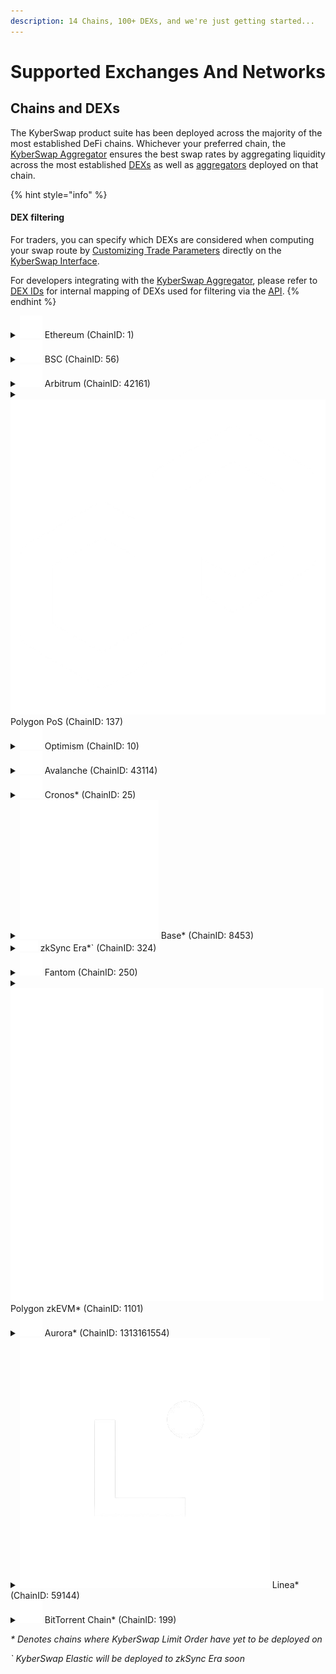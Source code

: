 ```yaml
---
description: 14 Chains, 100+ DEXs, and we're just getting started...
---
```


# Supported Exchanges And Networks

## Chains and DEXs

The KyberSwap product suite has been deployed across the majority of the most established DeFi chains. Whichever your preferred chain, the [KyberSwap Aggregator](../kyberswap-solutions/kyberswap-aggregator/) ensures the best swap rates by aggregating liquidity across the most established [DEXs](foundational-topics/decentralized-finance/decentralised-exchange-dex.md) as well as [aggregators](foundational-topics/decentralized-finance/dex-aggregator.md) deployed on that chain.

{% hint style="info" %}
#### DEX filtering

For traders, you can specify which DEXs are considered when computing your swap route by [Customizing Trade Parameters](broken-reference) directly on the [KyberSwap Interface](../kyberswap-solutions/kyberswap-interface/).

For developers integrating with the [KyberSwap Aggregator](../kyberswap-solutions/kyberswap-aggregator/), please refer to [DEX IDs](../kyberswap-solutions/kyberswap-aggregator/dex-ids.md) for internal mapping of DEXs used for filtering via the [API](../kyberswap-solutions/kyberswap-aggregator/aggregator-api-specification/).
{% endhint %}

<details>

<summary><img src="../.gitbook/assets/Ethereum_Chain_Negative (1).png" alt="" data-size="line">   Ethereum (ChainID: 1)</summary>

Decentralized Exchanges:

* [KyberSwap](https://kyberswap.com/)
* [Balancer Weighted](https://app.balancer.fi/#/)
* [Balancer Composable](https://app.balancer.fi/#/)&#x20;
* [Curve (3pool, aave, saave, hbtc, ren, sbtc, eurs, link)](https://curve.fi/#/ethereum/swap)
* [DefiSwap](https://defiswap.io/en/swap)
* [DODO (v2)](https://app.dodoex.io/)
* [Fraxswap](https://app.frax.finance/swap/main)
* [Lido stETH](https://stake.lido.fi/)
* [Lido wstETH](https://stake.lido.fi/)
* [Maker PSM](https://mips.makerdao.com/mips/details/MIP29)
* [Maverick](https://app.mav.xyz/)
* [PancakeSwap V2](https://pancakeswap.finance/swap)
* [PancakeSwap V3](https://pancakeswap.finance/swap)
* [Saddle](https://saddle.exchange/#/)
* [ShibaSwap](https://shibaswap.com/#/)
* [SushiSwap](https://www.sushi.com/swap)
* [SushiSwap V3](https://www.sushi.com/swap)
* [Synapse](https://synapseprotocol.com/)
* [Uniswap (v2)](https://app.uniswap.org/#/swap)
* [Uniswap (v3)](https://app.uniswap.org/#/swap)
* [Verse](https://verse.bitcoin.com/)

Aggregators:

* [KyberSwap](https://kyberswap.com/swap)
* [0x](https://0x.org/docs/0x-swap-api/introduction)
* [1inch](https://app.1inch.io/)
* [Paraswap](https://app.paraswap.io/)

</details>

<details>

<summary><img src="../.gitbook/assets/BSC_Chain_Negative.png" alt="" data-size="line">   BSC (ChainID: 56)</summary>

Decentralized Exchanges:

* [KyberSwap](https://kyberswap.com/)
* [ApeSwap](https://apeswap.finance/)
* [Biswap](https://biswap.org/)
* [Curve ](https://curve.fi/)
* [DODO (v2)](https://app.dodoex.io/)
* [Ellipsis ](https://ellipsis.finance/)
* [Firebird ](https://app.firebird.finance/swap)
* [Fraxswap](https://app.frax.finance/swap/main)
* [JetSwap ](https://jetswap.finance/)
* [Maverick](https://app.mav.xyz/)
* [MDEX ](https://mdex.com/#/)
* [Nerve](https://nerve.fi/)&#x20;
* [OneSwap ](https://www.oneswap.net/)
* [PancakeSwap V2](https://pancakeswap.finance/)
* [PancakeSwap V3](https://pancakeswap.finance/swap)
* [PancakeSwap (legacy) ](https://pancakeswap.finance/)
* PantherSwap (!)
* [SushiSwap](https://www.sushi.com/swap)
* [SushiSwap V3](https://www.sushi.com/swap)
* [Synapse](https://synapseprotocol.com/)
* [Thena](https://www.thena.fi/swap)
* Wault (!)

Aggregators:

* [KyberSwap](https://kyberswap.com/swap)
* [0x](https://0x.org/docs/0x-swap-api/introduction)
* [1inch](https://app.1inch.io/)
* [Paraswap](https://app.paraswap.io/)

</details>

<details>

<summary><img src="../.gitbook/assets/Arbitrum_Chain_Negative.png" alt="" data-size="line">   Arbitrum (ChainID: 42161)</summary>

Decentralized Exchanges:

* [KyberSwap](https://kyberswap.com/)
* [Balancer Weighted](https://app.balancer.fi/#/)
* [Camelot](https://app.camelot.exchange/)
* [Chronos](https://app.chronos.exchange/)
* [Chronos (v3)](https://app.chronos.exchange/?\_ga=2.47683175.1996768785.1691101109-2022647424.1691101109&\_gl=1\*126av9l\*\_ga\*MjAyMjY0NzQyNC4xNjkxMTAxMTA5\*\_ga\_ZZMYQC3ZN0\*MTY5MTEwMTEwOS4xLjEuMTY5MTEwMTExNi4wLjAuMA..\*\_ga\_12W2RDY62R\*MTY5MTEwMTEwOS4xLjEuMTY5MTEwMTExNi4wLjAuMA..)
* [Curve ](https://curve.fi/)
* [DODO (v2)](https://app.dodoex.io/)
* [Fraxswap](https://app.frax.finance/swap/main)
* [GMX ](https://app.gmx.io/#/trade)
* [PancakeSwap V3](https://pancakeswap.finance/swap)
* [Ramses](https://app.ramses.exchange/)
* [Ramses CL](https://app.ramses.exchange/swap)
* [Saddle ](https://saddle.exchange/#/)
* [SushiSwap](https://www.sushi.com/swap)
* [SushiSwap V3](https://www.sushi.com/swap)
* [Swapr ](https://swapr.eth.link/#/swap?chainId=1)
* [Synapse ](https://synapseprotocol.com/)
* [Uniswap (v3)](https://app.uniswap.org/#/swap)

Aggregators:

* [KyberSwap](https://kyberswap.com/swap)
* [0x](https://0x.org/docs/0x-swap-api/introduction)
* [1inch](https://app.1inch.io/)
* [Paraswap](https://app.paraswap.io/)

</details>

<details>

<summary><img src="../.gitbook/assets/Polygon_Chain_Negative.png" alt="" data-size="line">   Polygon PoS (ChainID: 137)</summary>

Decentralized Exchanges:

* [KyberSwap](https://kyberswap.com/)
* [ApeSwap](https://apeswap.finance/)
* [Balancer Weighted](https://app.balancer.fi/#/)
* [Balancer Composable](https://app.balancer.fi/#/)&#x20;
* [ComethSwap ](https://swap.cometh.io/#/swap)
* [Curve ](https://curve.fi/)
* [DFYN ](https://exchange.dfyn.network/#/swap)
* [DinoSwap ](https://dinoswap.exchange/)
* [DODO (v2)](https://app.dodoex.io/)
* [Dystopia ](https://www.dystopia.exchange/)
* [Firebird ](https://app.firebird.finance/swap)
* [Fraxswap](https://app.frax.finance/swap/main)
* [Gravity](https://gravityfinance.io/dashboard)&#x20;
* [Iron-stable](https://app.iron.finance/) (!)
* [JetSwap ](https://jetswap.finance/)
* [MadMex](https://madmex.io/#/trade)
* [MMF](https://mm.finance/swap)[ ](https://madmex.io/#/trade)
* [MetaVault ](https://app.metavault.trade/#/trade)
* [OneSwap ](https://www.oneswap.net/)
* [Pearl](https://www.pearl.exchange/swap)
* [Pearl V2](https://www.pearl.exchange/swap)
* [Polycat ](https://polycat.finance/)
* [PolyDex](https://www.polydex.fi/)&#x20;
* [QuickSwap](https://quickswap.exchange/#/)
* [Retro](https://retro.finance/swap)
* [Retro (v3)](https://retro.finance/swap)
* [SushiSwap](https://www.sushi.com/swap)
* [SushiSwap V3](https://www.sushi.com/swap)
* [Synapse ](https://synapseprotocol.com/)
* [Uniswap V3 ](https://app.uniswap.org/#/swap)
* Wault (!)

Aggregators:

* [KyberSwap](https://kyberswap.com/swap)
* [0x](https://0x.org/docs/0x-swap-api/introduction)
* [1inch](https://app.1inch.io/)
* [Paraswap](https://app.paraswap.io/)

</details>

<details>

<summary><img src="../.gitbook/assets/Optimism_Chain_Negative.png" alt="" data-size="line">   Optimism (ChainID: 10)</summary>

Decentralized Exchanges:

* [KyberSwap](https://kyberswap.com/)
* [Beethoven X ](https://beets.fi/)
* [Curve ](https://curve.fi/)
* [Fraxswap](https://app.frax.finance/swap/main)
* [Synapse ](https://synapseprotocol.com/)
* [Synthetix ](https://staking.synthetix.io/)
* [SushiSwap V3](https://www.sushi.com/swap)
* [Uniswap (v3)](https://app.uniswap.org/#/swap)
* [Velodrome ](https://app.velodrome.finance/swap)
* [Velodrome V2](https://velodrome.finance/)
* [ZipSwap](https://ipfs.zipswap.fi/#/swap)

Aggregators:

* [KyberSwap](https://kyberswap.com/swap)
* [0x](https://0x.org/docs/0x-swap-api/introduction)
* [1inch](https://app.1inch.io/)
* [Paraswap](https://app.paraswap.io/)

</details>

<details>

<summary><img src="../.gitbook/assets/Avalanche_Chain_Negative.png" alt="" data-size="line">   Avalanche (ChainID: 43114)</summary>

Decentralized Exchanges:

* [KyberSwap](https://kyberswap.com/)
* Axial (!)
* [Balancer Weighted](https://app.balancer.fi/#/)
* [Balancer Composable](https://app.balancer.fi/#/)&#x20;
* [Curve ](https://curve.fi/)
* [DODO (v2)](https://app.dodoex.io/)
* [Fraxswap](https://app.frax.finance/swap/main)
* [GMX ](https://app.gmx.io/#/trade)
* [Iron-stable](https://app.iron.finance/) (!)
* [Lydia ](https://www.lydia.finance/)
* [Pangolin ](https://app.pangolin.exchange/#/dashboard)
* [Platypus ](https://app.platypus.finance/swap)
* [SushiSwap](https://www.sushi.com/swap)
* [SushiSwap V3](https://www.sushi.com/swap)
* [Synapse ](https://synapseprotocol.com/)
* [TraderJoe ](https://traderjoexyz.com/avalanche)
* [YetiSwap](https://exchange.yetiswap.app/#/swap)

Aggregators:

* [KyberSwap](https://kyberswap.com/swap)
* [0x](https://0x.org/docs/0x-swap-api/introduction)
* [1inch](https://app.1inch.io/)
* [Paraswap](https://app.paraswap.io/)

</details>

<details>

<summary><img src="../.gitbook/assets/Cronos_Chain_Negative.png" alt="" data-size="line">   Cronos* (ChainID: 25)</summary>

Decentralized Exchanges:

* [KyberSwap](https://kyberswap.com/)
* [Crodex ](https://swap.crodex.app/#/swap)
* [CronaSwap ](https://app.cronaswap.org/swap)
* [EmpireDex ](https://app.empiredex.org/farm)
* [KryptoDex ](https://www.kryptodex.org/)
* [MMF ](https://cronosmm.finance/)
* [PhotonSwap ](https://photonswap.finance/#/swap)
* [VVS Finance](https://vvs.finance/)

Aggregators:

* [KyberSwap](https://kyberswap.com/swap)
* [Paraswap](https://app.paraswap.io/)

</details>

<details>

<summary><img src="../.gitbook/assets/Base_Negative.svg" alt="" data-size="line">   Base* (ChainID: 8453)</summary>

Decentralized Exchanges:

* [KyberSwap](https://kyberswap.com/)
* [Aerodrome](https://aerodrome.finance/swap)
* [Alien Base](https://app.alienbase.xyz/)
* [Alien Base Stableswap](https://app.alienbase.xyz/)
* [Balancer Weighted](https://app.balancer.fi/#/)
* [Balancer Composable](https://app.balancer.fi/#/)
* [BaseSwap](https://baseswap.fi/swap)
* [BasoFinance](https://www.baso.finance/)
* [BVM](https://base.velocimeter.xyz/home)
* [Curve](https://curve.fi/)
* [DackieSwap V3](https://www.dackieswap.xyz/swap)
* [HorizonDEX](https://app.horizondex.io/swap)
* [Maverick](https://app.mav.xyz/)
* [PancakeSwap V2](https://pancakeswap.finance/swap)
* [PancakeSwap V3](https://pancakeswap.finance/swap)
* [RocketSwap V2](https://app.rocketswap.cc/exchange/swap)
* [SushiSwap V3](https://www.sushi.com/swap)
* [SwapBased](https://swapbased.finance/#/swap)
* [SwapBased V3](https://swapbased.finance/#/swap)
* [Synapse](https://www.synapseprotocol.com/swap)
* [SynthSwap V2](https://app.horizondex.io/swap)
* [SynthSwap V3](https://app.horizondex.io/swap)
* [Uniswap V3 ](https://app.uniswap.org/#/swap)

Aggregators:

* [KyberSwap](https://kyberswap.com/swap)
* [Paraswap](https://app.paraswap.io/)

</details>

<details>

<summary><img src="../.gitbook/assets/ZkSync_logo.png" alt="">   zkSync Era*` (ChainID: 324)</summary>

Decentralized Exchanges:

* [KyberSwap](https://kyberswap.com/)
* [Maverick](https://app.mav.xyz/)
* [Mute.Switch](https://app.mute.io/swap)
* [PancakeSwap V2](https://pancakeswap.finance/swap)
* [PancakeSwap V3](https://pancakeswap.finance/swap)
* [SyncSwap](https://syncswap.xyz/)
* [Velocore](https://app.velocore.xyz/swap)

Aggregators:

* [KyberSwap](https://kyberswap.com/swap)

</details>

<details>

<summary><img src="../.gitbook/assets/Fantom_Chain_Negative.png" alt="" data-size="line">   Fantom (ChainID: 250)</summary>

Decentralized Exchanges:

* [KyberSwap](https://kyberswap.com/)
* [Beethoven X ](https://beets.fi/)
* [Curve](https://curve.fi/)
* [Fraxswap](https://app.frax.finance/swap/main)
* [FVM](https://www.fvm.exchange/swap)
* [JetSwap ](https://jetswap.finance/)
* [MorpheusSwap ](https://www.morpheusswap.app/)
* [PaintSwap ](https://paintswap.finance/)
* [Saddle ](https://saddle.exchange/#/)
* [SpiritSwap ](https://www.spiritswap.finance/home)
* [SpookySwap ](https://spooky.fi/#/)
* [SushiSwap](https://www.sushi.com/swap)
* [SushiSwap V3](https://www.sushi.com/swap)
* [Synapse ](https://synapseprotocol.com/)

Aggregators:

* [KyberSwap](https://kyberswap.com/swap)
* [0x](https://0x.org/docs/0x-swap-api/introduction)
* [1inch](https://app.1inch.io/)
* [Paraswap](https://app.paraswap.io/)

</details>

<details>

<summary><img src="../.gitbook/assets/PolygonzkEVM_Chain_Negative.png" alt="" data-size="line">   Polygon zkEVM* (ChainID: 1101)</summary>

Decentralized Exchanges:

* [KyberSwap](https://kyberswap.com/)
* [Balancer Weighted](https://app.balancer.fi/#/)
* [Balancer Composable](https://app.balancer.fi/#/)&#x20;
* [Doveswap V3](https://swap.dovish.finance/#/swap)
* [PancakeSwap V2](https://pancakeswap.finance/)
* [PancakeSwap V3](https://pancakeswap.finance/swap)
* [QuickSwap V3](https://quickswap.exchange/#/)
* [SushiSwap V3](https://www.sushi.com/swap)

</details>

<details>

<summary><img src="../.gitbook/assets/Aurora_Chain_Negative.png" alt="" data-size="line">   Aurora* (ChainID: 1313161554)</summary>

Decentralized Exchanges:

* [KyberSwap](https://kyberswap.com/)
* [DODO (v2)](https://app.dodoex.io/)
* [NearPad](https://pad.fi/dex/swap)
* [Trisolaris](https://www.trisolaris.io/#/swap)
* [WannaSwap](https://wannaswap.finance/farm)

Aggregators:

* [KyberSwap](https://kyberswap.com/swap)
* [1inch](https://app.1inch.io/)
* [Paraswap](https://app.paraswap.io/)

</details>

<details>

<summary><img src="../.gitbook/assets/Linea.png" alt="" data-size="line">   Linea* (ChainID: 59144)</summary>

Decentralized Exchanges:

* [KyberSwap](https://kyberswap.com/swap)
* [EchoDEX](https://www.echodex.io/swap)
* [HorizonDEX](https://app.horizondex.io/swap)
* [PancakeSwap V2](https://pancakeswap.finance/)
* [SushiSwap V3](https://www.sushi.com/swap)
* [SyncSwap](https://syncswap.xyz/)

Aggregators:

* [KyberSwap](https://kyberswap.com/swap)

</details>

<details>

<summary><img src="../.gitbook/assets/BitTorrentChain_Chain_Negative.png" alt="" data-size="line">   BitTorrent Chain* (ChainID: 199)</summary>

Decentralized Exchanges:

* [KyberSwap](https://kyberswap.com/)

Aggregators:

* [KyberSwap](https://kyberswap.com/swap)

</details>

_\* Denotes chains where KyberSwap Limit Order have yet to be deployed on_

_\` KyberSwap Elastic will be deployed to zkSync Era soon_
